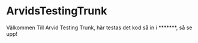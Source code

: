 # ArvidsTestingTrunk

Välkommen Till Arvid Testing Trunk, här testas det kod så in i *******, så se upp!
